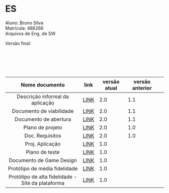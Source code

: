# ES
 Aluno: Bruno Silva <br>
 Matrícula: 486266 <br>
 Arquivos de Eng. de SW <br>
 
 
 Versão final:
 
  <br>
  <br>
  <br>
  <br>
 
 | Nome documento  | link | versão atual  | versão anterior   |   |
|:-:|------------------------------------|---|---|---|
| Descrição informal da aplicação |  [LINK](https://drive.google.com/file/d/1E-tiYjXCIy0ne01CiEbbRNXfXbuLwhPb/view?usp=sharing) | 2.0 | 1.1 |   |
| Documento de viabilidade | [LINK](https://drive.google.com/file/d/1M1sG33nGnth2IuMhxe_oDbLlhB9xZsUn/view?usp=sharing) | 2.0 | 1.1 |   |
| Documento de abertura |  [LINK](https://drive.google.com/file/d/1DOZ-3udyJ4MI76S1jJPU0YM_BOEWdZBs/view?usp=sharing) | 2.0 | 1.1 |   |
| Plano de projeto |  [LINK](https://drive.google.com/file/d/1XVRG1y01r5aCfjJfCUvI2G2MUmu-TO_o/view?usp=sharing) | 2.0 | 1.0 |   |
| Doc. Requisitos | [LINK](https://drive.google.com/file/d/1hotEsTZvY-M3CqsT2NwfzsGeqa9o0lrR/view?usp=sharing) | 2.0 | 1.0 |   |
| Proj. Aplicação | [LINK](https://drive.google.com/file/d/1L-mYXNo_e9SVpcuMRquMQVJAH11PRx1y/view?usp=sharing) | 1.0 |   |   |
| Plano de teste | [LINK](https://drive.google.com/file/d/1qf9f2ZuFej-Gv5MyvGtYPx_YsxiJn09b/view?usp=sharing) | 1.0 |   |   |
| Documento de Game Design | [LINK](https://drive.google.com/file/d/11HyWl03gh52qI4OT1zs5GA28JGBlvSJH/view?usp=sharing) | 1.0 |   |   |
| Protótipo de média fidelidade | [LINK](https://drive.google.com/file/d/1BOvtqul5SiRbHtFBMZhX5AvWe7U_EMZh/view?usp=sharing) | 1.0 |   |   |
| Protótipo de alta fidelidade - Site da plataforma |  [LINK](https://framer.com/share/Wireframing--jnV93ZrVtO5znoEQuXNx/Pm92vPO0z) | 1.0  |   |   |

 
